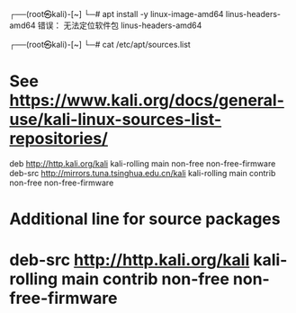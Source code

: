 ┌──(root㉿kali)-[~]
└─# apt install -y linux-image-amd64 linus-headers-amd64
错误： 无法定位软件包 linus-headers-amd64      

┌──(root㉿kali)-[~]
└─# cat /etc/apt/sources.list                                         
# See https://www.kali.org/docs/general-use/kali-linux-sources-list-repositories/
deb http://http.kali.org/kali kali-rolling main non-free non-free-firmware
deb-src http://mirrors.tuna.tsinghua.edu.cn/kali kali-rolling main contrib non-free non-free-firmware

# Additional line for source packages
# deb-src http://http.kali.org/kali kali-rolling main contrib non-free non-free-firmware

